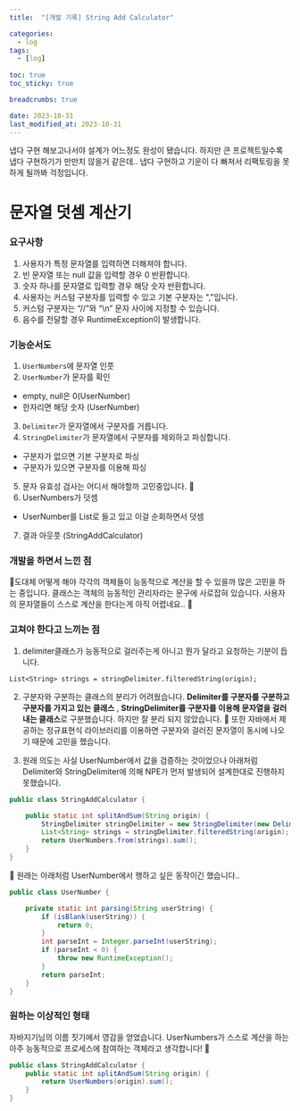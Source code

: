 ```yaml
---
title:  "[개발 기록] String Add Calculator"

categories:
  - log
tags:
  - [log]
  
toc: true
toc_sticky: true

breadcrumbs: true

date: 2023-10-31
last_modified_at: 2023-10-31
---
```


냅다 구현 해보고나서야 설계가 어느정도 완성이 됐습니다.
하지만 큰 프로젝트일수록 냅다 구현하기가 만만치 않을거 같은데.. 
냅다 구현하고 기운이 다 빠져서 리팩토링을 못하게 될까봐 걱정입니다.

# 문자열 덧셈 계산기

### 요구사항
1. 사용자가 특정 문자열를 입력하면 더해져야 합니다.
2. 빈 문자열 또는 null 값을 입력할 경우 0 반환합니다.
3. 숫자 하나를 문자열로 입력할 경우 해당 숫자 반환합니다.
4. 사용자는 커스텀 구분자를 입력할 수 있고 기본 구분자는 ","입니다.
5. 커스텀 구분자는 “//”와 “\n” 문자 사이에 지정할 수 있습니다.
6. 음수를 전달할 경우 RuntimeException이 발생합니다.

### 기능순서도
1. `UserNumbers`에 문자열 인풋
2. `UserNumber`가 문자를 확인
  - empty, null은 0(UserNumber)
  - 한자리면 해당 숫자 (UserNumber)
3. `Delimiter`가 문자열에서 구분자를 거릅니다.
4. `StringDelimiter`가 문자열에서 구분자를 제외하고 파싱합니다.
  - 구분자가 없으면 기본 구분자로 파싱
  - 구분자가 있으면 구분자를 이용해 파싱
5. 문자 유효성 검사는 어디서 해야할까 고민중입니다. 🤔 
6. UserNumbers가 덧셈
  - UserNumber를 List로 들고 있고 이걸 순회하면서 덧셈 
7. 결과 아웃풋 (StringAddCalculator)

### 개발을 하면서 느낀 점
🤔도대체 어떻게 해야 각각의 객체들이 능동적으로 계산을 할 수 있을까 많은 고민을 하는 중입니다.
클래스는 객체의 능동적인 관리자라는 문구에 사로잡혀 있습니다.
사용자의 문자열들이 스스로 계산을 한다는게 아직 어렵네요.. 🥲

### 고쳐야 한다고 느끼는 점
1. delimiter클래스가 능동적으로 걸러주는게 아니고 뭔가 달라고 요청하는 기분이 듭니다.
```
List<String> strings = stringDelimiter.filteredString(origin);
```
2. 구분자와 구분하는 클래스의 분리가 어려웠습니다.
**Delimiter를 구분자를 구분하고 구분자를 가지고 있는 클래스** , **StringDelimiter를 구분자를 이용해 문자열을 걸러내는 클래스**로 구분했습니다. 
하지만 잘 분리 되지 않았습니다. 🥺
또한 자바에서 제공하는 정규표현식 라이브러리를 이용하면 구분자와 걸러진 문자열이 동시에 나오기 때문에 고민을 했습니다.

3. 원래 의도는 사실 UserNumber에서 값을 검증하는 것이었으나 아래처럼 Delimiter와 StringDelimiter에 의해 NPE가 먼저 발생되어 설계한대로 진행하지 못했습니다.
```java
public class StringAddCalculator {

    public static int splitAndSum(String origin) {
        StringDelimiter stringDelimiter = new StringDelimiter(new Delimiter(origin));
        List<String> strings = stringDelimiter.filteredString(origin);
        return UserNumbers.from(strings).sum();
    }
}
```
🥹 원래는 아래처럼 UserNumber에서 행하고 싶은 동작이긴 했습니다..
```java
public class UserNumber {

    private static int parsing(String userString) {
        if (isBlank(userString)) {
            return 0;
        }
        int parseInt = Integer.parseInt(userString);
        if (parseInt < 0) {
            throw new RuntimeException();
        }
        return parseInt;
    }
}
```


### 원하는 이상적인 형태
자바지기님의 이름 짓기에서 영감을 얻었습니다.
UserNumbers가 스스로 계산을 하는 아주 능동적으로 프로세스에 참여하는 객체라고 생각합니다! 🤔
```java
public class StringAddCalculator {
    public static int splitAndSum(String origin) {
        return UserNumbers(origin).sum();
    }
}
```